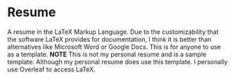 # Resume
A resume in the LaTeX Markup Language.
Due to the customizability that the software LaTeX provides for documentation, I think it is better than alternatives like Microsoft Word or Google Docs.
This is for anyone to use as a template.
**NOTE** This is not my personal resume and is a sample template. Although my personal resume does use this template. I personally use Overleaf to access LaTeX. 
